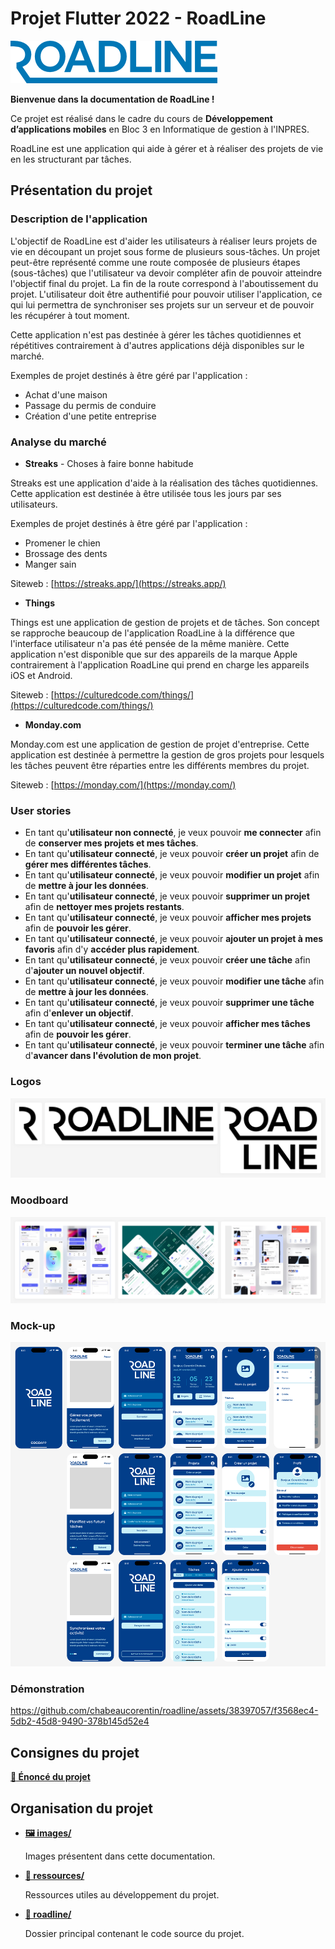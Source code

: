 # Projet Flutter 2022 - RoadLine

![RoadLine](images/logo.png)

__Bienvenue dans la documentation de RoadLine !__

Ce projet est réalisé dans le cadre du cours de **Développement d’applications mobiles** en Bloc 3 en Informatique de gestion à l'INPRES.

RoadLine est une application qui aide à gérer et à réaliser des projets de vie en les structurant par tâches.

## Présentation du projet

### Description de l'application

L'objectif de RoadLine est d'aider les utilisateurs à réaliser leurs projets de vie en découpant un projet sous forme de plusieurs sous-tâches. Un projet peut-être représenté comme une route composée de plusieurs étapes (sous-tâches) que l'utilisateur va devoir compléter afin de pouvoir atteindre l'objectif final du projet. La fin de la route correspond à l'aboutissement du projet. L'utilisateur doit être authentifié pour pouvoir utiliser l'application, ce qui lui permettra de synchroniser ses projets sur un serveur et de pouvoir les récupérer à tout moment.

Cette application n'est pas destinée à gérer les tâches quotidiennes et répétitives contrairement à d'autres applications déjà disponibles sur le marché.

Exemples de projet destinés à être géré par l'application :

- Achat d'une maison
- Passage du permis de conduire
- Création d'une petite entreprise

### Analyse du marché

- **Streaks** - Choses à faire bonne habitude

Streaks est une application d'aide à la réalisation des tâches quotidiennes. Cette application est destinée à être utilisée tous les jours par ses utilisateurs.

Exemples de projet destinés à être géré par l'application :

- Promener le chien
- Brossage des dents
- Manger sain

Siteweb : [https://streaks.app/](https://streaks.app/)

- **Things**

Things est une application de gestion de projets et de tâches. Son concept se rapproche beaucoup de l'application RoadLine à la différence que l'interface utilisateur n'a pas été pensée de la même manière. Cette application n'est disponible que sur des appareils de la marque Apple contrairement à l'application RoadLine qui prend en charge les appareils iOS et Android.

Siteweb : [https://culturedcode.com/things/](https://culturedcode.com/things/)

- **Monday.com**

Monday.com est une application de gestion de projet d'entreprise. Cette application est destinée à permettre la gestion de gros projets pour lesquels les tâches peuvent être réparties entre les différents membres du projet.

Siteweb : [https://monday.com/](https://monday.com/)

### User stories

- En tant qu'**utilisateur non connecté**, je veux pouvoir **me connecter** afin de **conserver mes projets et mes tâches**.
- En tant qu'**utilisateur connecté**, je veux pouvoir **créer un projet** afin de **gérer mes différentes tâches**.
- En tant qu'**utilisateur connecté**, je veux pouvoir **modifier un projet** afin de **mettre à jour les données**.
- En tant qu'**utilisateur connecté**, je veux pouvoir **supprimer un projet** afin de **nettoyer mes projets restants**.
- En tant qu'**utilisateur connecté**, je veux pouvoir **afficher mes projets** afin de **pouvoir les gérer**.
- En tant qu'**utilisateur connecté**, je veux pouvoir **ajouter un projet à mes favoris** afin d'y **accéder plus rapidement**.
- En tant qu'**utilisateur connecté**, je veux pouvoir **créer une tâche** afin d'**ajouter un nouvel objectif**.
- En tant qu'**utilisateur connecté**, je veux pouvoir **modifier une tâche** afin de **mettre à jour les données**.
- En tant qu'**utilisateur connecté**, je veux pouvoir **supprimer une tâche** afin d'**enlever un objectif**.
- En tant qu'**utilisateur connecté**, je veux pouvoir **afficher mes tâches** afin de **pouvoir les gérer**.
- En tant qu'**utilisateur connecté**, je veux pouvoir **terminer une tâche** afin d'**avancer dans l'évolution de mon projet**.

### Logos

![Logos](images/logos.png)

### Moodboard

![Moodboard](images/moodboard.png)

### Mock-up

![Mock-up](images/mock-up.png)

### Démonstration

https://github.com/chabeaucorentin/roadline/assets/38397057/f3568ec4-5db2-45d8-9490-378b145d52e4

## Consignes du projet

__[:page_facing_up: Énoncé du projet](ressources/enonce.pdf)__

## Organisation du projet

* __[:framed_picture: images/](images/)__

  Images présentent dans cette documentation.

* __[:volcano: ressources/](ressources/)__

  Ressources utiles au développement du projet.

* __[:rocket: roadline/](roadline/)__

  Dossier principal contenant le code source du projet.
